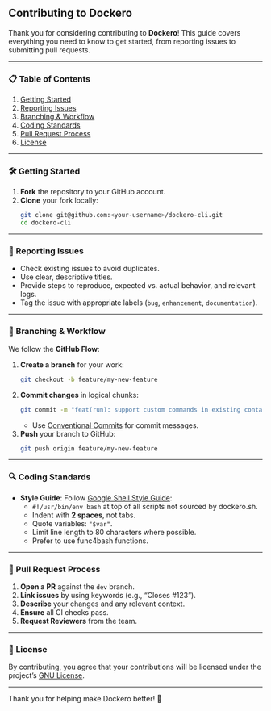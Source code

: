 ## Contributing to Dockero

Thank you for considering contributing to **Dockero**! This guide covers everything you need to know to get started, from reporting issues to submitting pull requests.

---

### 📋 Table of Contents

1. [Getting Started](#getting-started)  
2. [Reporting Issues](#reporting-issues)  
3. [Branching & Workflow](#branching--workflow)  
4. [Coding Standards](#coding-standards)  
5. [Pull Request Process](#pull-request-process)  
6. [License](#license)  

---

### 🛠️ Getting Started

1. **Fork** the repository to your GitHub account.  
2. **Clone** your fork locally:  
   ```bash
   git clone git@github.com:<your-username>/dockero-cli.git
   cd dockero-cli
   ```  
---

### 🐛 Reporting Issues

- Check existing issues to avoid duplicates.  
- Use clear, descriptive titles.  
- Provide steps to reproduce, expected vs. actual behavior, and relevant logs.  
- Tag the issue with appropriate labels (`bug`, `enhancement`, `documentation`).

---

### 🌿 Branching & Workflow

We follow the **GitHub Flow**:

1. **Create a branch** for your work:  
   ```bash
   git checkout -b feature/my-new-feature
   ```  
2. **Commit changes** in logical chunks:  
   ```bash
   git commit -m "feat(run): support custom commands in existing containers"
   ```  
   - Use [Conventional Commits](https://www.conventionalcommits.org/) for commit messages.  
3. **Push** your branch to GitHub:  
   ```bash
   git push origin feature/my-new-feature
   ```

---

### 🔍 Coding Standards

- **Style Guide**: Follow [Google Shell Style Guide](https://google.github.io/styleguide/shellguide.html):  
  - `#!/usr/bin/env bash` at top of all scripts not sourced by dockero.sh.  
  - Indent with **2 spaces**, not tabs.  
  - Quote variables: `"$var"`.  
  - Limit line length to 80 characters where possible.
  - Prefer to use func4bash functions.

---

### 🚀 Pull Request Process

1. **Open a PR** against the `dev` branch.  
2. **Link issues** by using keywords (e.g., “Closes #123”).  
3. **Describe** your changes and any relevant context.  
4. **Ensure** all CI checks pass.  
5. **Request Reviewers** from the team.  

---

### 📜 License

By contributing, you agree that your contributions will be licensed under the project’s [GNU License](LICENSE).

---

Thank you for helping make Dockero better! 🎉